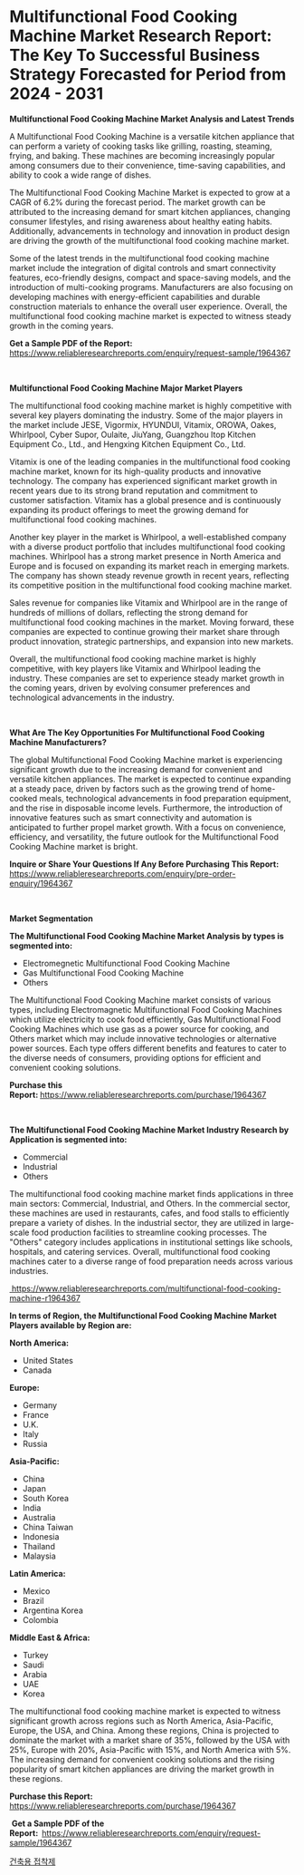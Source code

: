 <p><h1>Multifunctional Food Cooking Machine Market Research Report: The Key To Successful Business Strategy Forecasted for Period from 2024 - 2031</h1></p><p><strong>Multifunctional Food Cooking Machine Market Analysis and Latest Trends</strong></p>
<p><p>A Multifunctional Food Cooking Machine is a versatile kitchen appliance that can perform a variety of cooking tasks like grilling, roasting, steaming, frying, and baking. These machines are becoming increasingly popular among consumers due to their convenience, time-saving capabilities, and ability to cook a wide range of dishes.</p><p>The Multifunctional Food Cooking Machine Market is expected to grow at a CAGR of 6.2% during the forecast period. The market growth can be attributed to the increasing demand for smart kitchen appliances, changing consumer lifestyles, and rising awareness about healthy eating habits. Additionally, advancements in technology and innovation in product design are driving the growth of the multifunctional food cooking machine market.</p><p>Some of the latest trends in the multifunctional food cooking machine market include the integration of digital controls and smart connectivity features, eco-friendly designs, compact and space-saving models, and the introduction of multi-cooking programs. Manufacturers are also focusing on developing machines with energy-efficient capabilities and durable construction materials to enhance the overall user experience. Overall, the multifunctional food cooking machine market is expected to witness steady growth in the coming years.</p></p>
<p><strong>Get a Sample PDF of the Report:&nbsp;</strong> <a href="https://www.reliableresearchreports.com/enquiry/request-sample/1964367">https://www.reliableresearchreports.com/enquiry/request-sample/1964367</a></p>
<p>&nbsp;</p>
<p><strong>Multifunctional Food Cooking Machine Major Market Players</strong></p>
<p><p>The multifunctional food cooking machine market is highly competitive with several key players dominating the industry. Some of the major players in the market include JESE, Vigormix, HYUNDUI, Vitamix, OROWA, Oakes, Whirlpool, Cyber Supor, Oulaite, JiuYang, Guangzhou Itop Kitchen Equipment Co., Ltd., and Hengxing Kitchen Equipment Co., Ltd.</p><p>Vitamix is one of the leading companies in the multifunctional food cooking machine market, known for its high-quality products and innovative technology. The company has experienced significant market growth in recent years due to its strong brand reputation and commitment to customer satisfaction. Vitamix has a global presence and is continuously expanding its product offerings to meet the growing demand for multifunctional food cooking machines.</p><p>Another key player in the market is Whirlpool, a well-established company with a diverse product portfolio that includes multifunctional food cooking machines. Whirlpool has a strong market presence in North America and Europe and is focused on expanding its market reach in emerging markets. The company has shown steady revenue growth in recent years, reflecting its competitive position in the multifunctional food cooking machine market.</p><p>Sales revenue for companies like Vitamix and Whirlpool are in the range of hundreds of millions of dollars, reflecting the strong demand for multifunctional food cooking machines in the market. Moving forward, these companies are expected to continue growing their market share through product innovation, strategic partnerships, and expansion into new markets.</p><p>Overall, the multifunctional food cooking machine market is highly competitive, with key players like Vitamix and Whirlpool leading the industry. These companies are set to experience steady market growth in the coming years, driven by evolving consumer preferences and technological advancements in the industry.</p></p>
<p>&nbsp;</p>
<p><strong>What Are The Key Opportunities For Multifunctional Food Cooking Machine Manufacturers?</strong></p>
<p><p>The global Multifunctional Food Cooking Machine market is experiencing significant growth due to the increasing demand for convenient and versatile kitchen appliances. The market is expected to continue expanding at a steady pace, driven by factors such as the growing trend of home-cooked meals, technological advancements in food preparation equipment, and the rise in disposable income levels. Furthermore, the introduction of innovative features such as smart connectivity and automation is anticipated to further propel market growth. With a focus on convenience, efficiency, and versatility, the future outlook for the Multifunctional Food Cooking Machine market is bright.</p></p>
<p><strong>Inquire or Share Your Questions If Any Before Purchasing This Report:</strong> <a href="https://www.reliableresearchreports.com/enquiry/pre-order-enquiry/1964367">https://www.reliableresearchreports.com/enquiry/pre-order-enquiry/1964367</a></p>
<p>&nbsp;</p>
<p><strong>Market Segmentation</strong></p>
<p><strong>The Multifunctional Food Cooking Machine Market Analysis by types is segmented into:</strong></p>
<p><ul><li>Electromegnetic Multifunctional Food Cooking Machine</li><li>Gas Multifunctional Food Cooking Machine</li><li>Others</li></ul></p>
<p><p>The Multifunctional Food Cooking Machine market consists of various types, including Electromagnetic Multifunctional Food Cooking Machines which utilize electricity to cook food efficiently, Gas Multifunctional Food Cooking Machines which use gas as a power source for cooking, and Others market which may include innovative technologies or alternative power sources. Each type offers different benefits and features to cater to the diverse needs of consumers, providing options for efficient and convenient cooking solutions.</p></p>
<p><strong>Purchase this Report:&nbsp;</strong><a href="https://www.reliableresearchreports.com/purchase/1964367">https://www.reliableresearchreports.com/purchase/1964367</a></p>
<p>&nbsp;</p>
<p><strong>The Multifunctional Food Cooking Machine Market Industry Research by Application is segmented into:</strong></p>
<p><ul><li>Commercial</li><li>Industrial</li><li>Others</li></ul></p>
<p><p>The multifunctional food cooking machine market finds applications in three main sectors: Commercial, Industrial, and Others. In the commercial sector, these machines are used in restaurants, cafes, and food stalls to efficiently prepare a variety of dishes. In the industrial sector, they are utilized in large-scale food production facilities to streamline cooking processes. The "Others" category includes applications in institutional settings like schools, hospitals, and catering services. Overall, multifunctional food cooking machines cater to a diverse range of food preparation needs across various industries.</p></p>
<p><a href="https://www.reliableresearchreports.com/multifunctional-food-cooking-machine-r1964367">&nbsp;https://www.reliableresearchreports.com/multifunctional-food-cooking-machine-r1964367</a></p>
<p><strong>In terms of Region, the Multifunctional Food Cooking Machine Market Players available by Region are:</strong></p>
<p>
    <p> <strong> North America: </strong>
        <ul>
            <li>United States</li>
            <li>Canada</li>
        </ul>
        </p> 
    <p> <strong> Europe: </strong>
        <ul>
            <li>Germany</li>
            <li>France</li>
            <li>U.K.</li>
            <li>Italy</li>
            <li>Russia</li>
        </ul>
        </p> 
    <p> <strong> Asia-Pacific: </strong>
        <ul>
            <li>China</li>
            <li>Japan</li>
            <li>South Korea</li>
            <li>India</li>
            <li>Australia</li>
            <li>China Taiwan</li>
            <li>Indonesia</li>
            <li>Thailand</li>
            <li>Malaysia</li>
        </ul>
        </p> 
    <p> <strong> Latin America: </strong>
        <ul>
            <li>Mexico</li>
            <li>Brazil</li>
            <li>Argentina Korea</li>
            <li>Colombia</li>
        </ul>
        </p> 
    <p> <strong> Middle East & Africa: </strong>
        <ul>
            <li>Turkey</li>
            <li>Saudi</li>
            <li>Arabia</li>
            <li>UAE</li>
            <li>Korea</li>
        </ul>
    </p>
    </p>
<p><p>The multifunctional food cooking machine market is expected to witness significant growth across regions such as North America, Asia-Pacific, Europe, the USA, and China. Among these regions, China is projected to dominate the market with a market share of 35%, followed by the USA with 25%, Europe with 20%, Asia-Pacific with 15%, and North America with 5%. The increasing demand for convenient cooking solutions and the rising popularity of smart kitchen appliances are driving the market growth in these regions.</p></p>
<p><strong>Purchase this Report: </strong><a href="https://www.reliableresearchreports.com/purchase/1964367">https://www.reliableresearchreports.com/purchase/1964367</a></p>
<p>&nbsp;<strong>Get a Sample PDF of the Report:&nbsp;&nbsp;</strong><a href="https://www.reliableresearchreports.com/enquiry/request-sample/1964367">https://www.reliableresearchreports.com/enquiry/request-sample/1964367</a></p>
<p><strong></strong></p>
<p><p><a href="https://github.com/hzumrdvas204296/Market-Research-Report-List-1/blob/main/489656338382.md">건축용 접착제</a></p></p>
